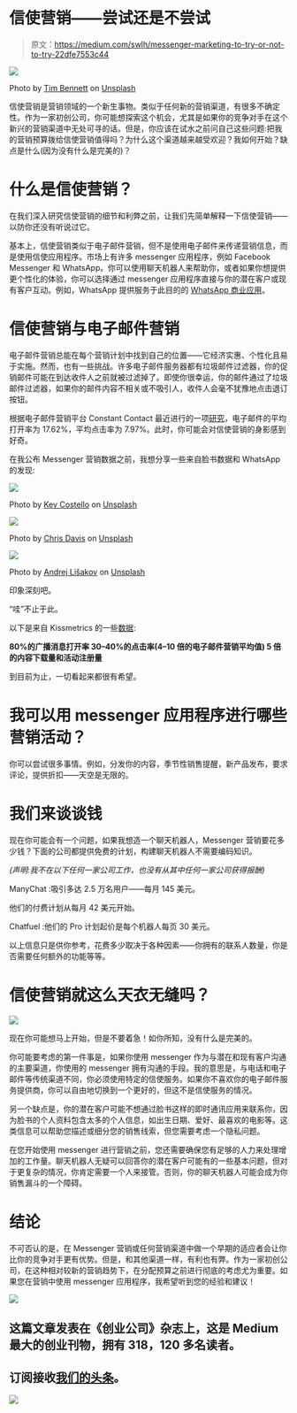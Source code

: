 # 信使营销——尝试还是不尝试

> 原文：<https://medium.com/swlh/messenger-marketing-to-try-or-not-to-try-22dfe7553c44>

![](img/c7814f5162cd3cfa1f2790c0a3ba88d1.png)

Photo by [Tim Bennett](https://unsplash.com/photos/OwvRB-M3GwE?utm_source=unsplash&utm_medium=referral&utm_content=creditCopyText) on [Unsplash](https://unsplash.com/search/photos/messenger?utm_source=unsplash&utm_medium=referral&utm_content=creditCopyText)

信使营销是营销领域的一个新生事物。类似于任何新的营销渠道，有很多不确定性。作为一家初创公司，你可能想探索这个机会，尤其是如果你的竞争对手在这个新兴的营销渠道中无处可寻的话。但是，你应该在试水之前问自己这些问题:把我的营销预算拨给信使营销值得吗？为什么这个渠道越来越受欢迎？我如何开始？缺点是什么(因为没有什么是完美的)？

# **什么是信使营销？**

在我们深入研究信使营销的细节和利弊之前，让我们先简单解释一下信使营销——以防你还没有听说过它。

基本上，信使营销类似于电子邮件营销，但不是使用电子邮件来传递营销信息，而是使用信使应用程序。市场上有许多 messenger 应用程序，例如 Facebook Messenger 和 WhatsApp。你可以使用聊天机器人来帮助你，或者如果你想提供更个性化的体验，你可以选择通过 messenger 应用程序直接与你的潜在客户或现有客户互动。例如，WhatsApp 提供服务于此目的的 [WhatsApp 商业应用](https://www.whatsapp.com/business/)。

# **信使营销与电子邮件营销**

电子邮件营销总能在每个营销计划中找到自己的位置——它经济实惠、个性化且易于实施。然而，也有一些挑战。许多电子邮件服务器都有垃圾邮件过滤器，你的促销邮件可能在到达收件人之前就被过滤掉了。即使你很幸运，你的邮件通过了垃圾邮件过滤器，如果你的邮件内容不相关或不吸引人，收件人会毫不犹豫地点击退订按钮。

根据电子邮件营销平台 Constant Contact 最近进行的一项[研究](https://knowledgebase.constantcontact.com/articles/KnowledgeBase/5409-average-industry-rates?lang=en_US#compare)，电子邮件的平均打开率为 17.62%，平均点击率为 7.97%。此时，你可能会对信使营销的身影感到好奇。

在我公布 Messenger 营销数据之前，我想分享一些来自脸书数据和 WhatsApp 的发现:

![](img/33625ed0b7c5fda159b8598195dee6fd.png)

Photo by [Kev Costello](https://unsplash.com/photos/w3jVXGkYZCw?utm_source=unsplash&utm_medium=referral&utm_content=creditCopyText) on [Unsplash](https://unsplash.com/search/photos/messenger?utm_source=unsplash&utm_medium=referral&utm_content=creditCopyText)

![](img/c254298050c94639212f71b950674dda.png)

Photo by [Chris Davis](https://unsplash.com/photos/eIXu5GIA5DY?utm_source=unsplash&utm_medium=referral&utm_content=creditCopyText) on [Unsplash](https://unsplash.com/search/photos/business?utm_source=unsplash&utm_medium=referral&utm_content=creditCopyText)

![](img/48396b3fcc2a1502af06002db695d5a8.png)

Photo by [Andrej Lišakov](https://unsplash.com/photos/XL-hPDNeZvs?utm_source=unsplash&utm_medium=referral&utm_content=creditCopyText) on [Unsplash](https://unsplash.com/search/photos/messenger-app?utm_source=unsplash&utm_medium=referral&utm_content=creditCopyText)

印象深刻吧。

“哇”不止于此。

以下是来自 Kissmetrics 的一些[数据](https://blog.kissmetrics.com/messenger-marketing-chatbots-how-to-10x-sales-leads-before-your-competitors/):

**80%的广播消息打开率
30–40%的点击率(4–10 倍的电子邮件营销平均值)
5 倍的内容下载量和活动注册量**

到目前为止，一切看起来都很有希望。

# 我可以用 messenger 应用程序进行哪些营销活动？

你可以尝试很多事情。例如，分发你的内容，季节性销售提醒，新产品发布，要求评论，提供折扣——天空是无限的。

# **我们来谈谈钱**

现在你可能会有一个问题，如果我想造一个聊天机器人，Messenger 营销要花多少钱？下面的公司都提供免费的计划，构建聊天机器人不需要编码知识。

*(声明:我不在以下任何一家公司工作，也没有从其中任何一家公司获得报酬)*

ManyChat :吸引多达 2.5 万名用户——每月 145 美元。

他们的付费计划从每月 42 美元开始。

Chatfuel :他们的 Pro 计划起价是每个机器人每页 30 美元。

以上信息只是供你参考，花费多少取决于各种因素——你拥有的联系人数量，你是否需要任何额外的功能等等。

# **信使营销就这么天衣无缝吗？**

![](img/fdcc3f83e688d13301b2ac9eabf41fb7.png)

现在你可能想马上开始，但是不要着急！如你所知，没有什么是完美的。

你可能要考虑的第一件事是，如果你使用 messenger 作为与潜在和现有客户沟通的主要渠道，你使用的 messenger 拥有沟通的手段。我的意思是，与电话和电子邮件等传统渠道不同，你必须使用特定的信使服务。如果你不喜欢你的电子邮件服务提供商，你可以自由地切换到一个更好的，但这不是信使服务的情况。

另一个缺点是，你的潜在客户可能不想通过脸书这样的即时通讯应用来联系你，因为脸书的个人资料包含太多的个人信息，如出生日期、爱好、最喜欢的电影等。这类信息可以帮助您描述或细分您的销售线索，但您需要考虑一个隐私问题。

在您开始使用 messenger 进行营销之前，您还需要确保您有足够的人力来处理增加的工作量。聊天机器人无疑可以回答你的潜在客户可能有的一些基本问题，但对于更复杂的情况，你肯定需要一个人来接管。否则，你的聊天机器人可能会成为你销售漏斗的一个障碍。

# **结论**

不可否认的是，在 Messenger 营销或任何营销渠道中做一个早期的适应者会让你比你的竞争对手更有优势。但是，和其他渠道一样，有利也有弊。作为一家初创公司，在这种相对较新的营销趋势下，在分配预算之前进行彻底的考虑尤为重要。如果您在营销中使用 messenger 应用程序，我希望听到您的经验和建议！

[![](img/308a8d84fb9b2fab43d66c117fcc4bb4.png)](https://medium.com/swlh)

## 这篇文章发表在《创业公司》杂志上，这是 Medium 最大的创业刊物，拥有 318，120 多名读者。

## 订阅接收[我们的头条](http://growthsupply.com/the-startup-newsletter/)。

[![](img/b0164736ea17a63403e660de5dedf91a.png)](https://medium.com/swlh)